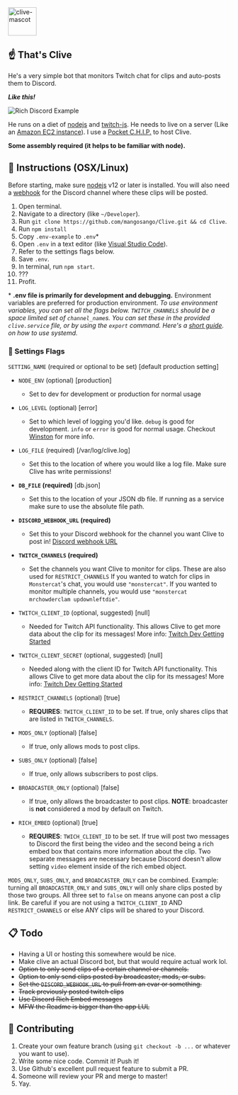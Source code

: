 <img src="http://i.imgur.com/M9TvvSy.png" alt="clive-mascot" width=64px />

## ☝️ That's Clive

He's a very simple bot that monitors Twitch chat for clips and auto-posts them to Discord.

_**Like this!**_

<img src="https://i.imgur.com/N1CFDLD.png" title="Rich Discord Example" />

He runs on a diet of [nodejs](https://nodejs.org/en/) and [twitch-js](https://twitch-js.netlify.app/). He needs to live on a server (Like an [Amazon EC2 instance](https://aws.amazon.com/getting-started/tutorials/launch-a-virtual-machine/)). I use a [Pocket C.H.I.P.](https://getchip.com/pages/pocketchip) to host Clive.

**Some assembly required (it helps to be familiar with node).**

## 🤖 Instructions (OSX/Linux)

Before starting, make sure [nodejs](https://nodejs.org/en/download/) v12 or later is installed. You will also need a [webhook](https://support.discordapp.com/hc/en-us/articles/228383668-Intro-to-Webhooks) for the Discord channel where these clips will be posted.

1. Open terminal.
2. Navigate to a directory (like `~/Developer`).
3. Run `git clone https://github.com/mangosango/Clive.git && cd Clive`.
4. Run `npm install`
5. Copy `.env-example` to `.env`\*
6. Open `.env` in a text editor (like [Visual Studio Code](https://code.visualstudio.com)).
7. Refer to the settings flags below.
8. Save `.env`.
9. In terminal, run `npm start`.
10. ???
11. Profit.

\* **.env file is primarily for development and debugging.** Environment variables are preferred for production environment. _To use environment variables, you can set all the flags below. `TWITCH_CHANNELS` should be a space limited set of `channel_name`s. You can set these in the provided `clive.service` file, or by using the `export` command. Here's a [short guide](http://blog.mdda.net/oss/2015/02/16/forever-node-service-systemd). on how to use systemd._

### 🚩 Settings Flags

`SETTING_NAME` (required or optional to be set) \[default production setting]

- `NODE_ENV` (optional) \[production]
  - Set to dev for development or production for normal usage
- `LOG_LEVEL` (optional) \[error]
  - Set to which level of logging you'd like. `debug` is good for development. `info` or `error` is good for normal usage. Checkout [Winston](https://github.com/winstonjs/winston#logging-levels) for more info.
- `LOG_FILE` (required) \[/var/log/clive.log]
  - Set this to the location of where you would like a log file. Make sure Clive has write permissions!
- **`DB_FILE` (required)** \[db.json]
  - Set this to the location of your JSON db file. If running as a service make sure to use the absolute file path.
- **`DISCORD_WEBHOOK_URL` (required)**
  - Set this to your Discord webhook for the channel you want Clive to post in! [Discord webhook URL](http://i.imgur.com/sEUCxct.png)
- **`TWITCH_CHANNELS` (required)**
  - Set the channels you want Clive to monitor for clips. These are also used for `RESTRICT_CHANNELS` If you wanted to watch for clips in `Monstercat`'s chat, you would use `"monstercat"`. If you wanted to monitor multiple channels, you would use `"monstercat mrchowderclam updownleftdie"`.
- `TWITCH_CLIENT_ID` (optional, suggested) \[null]
  - Needed for Twitch API functionality. This allows Clive to get more data about the clip for its messages! More info: [Twitch Dev Getting Started](https://dev.twitch.tv/get-started)
- `TWITCH_CLIENT_SECRET` (optional, suggested) \[null]
  - Needed along with the client ID for Twitch API functionality. This allows Clive to get more data about the clip for its messages! More info: [Twitch Dev Getting Started](https://dev.twitch.tv/get-started)
- `RESTRICT_CHANNELS` (optional) \[true]
  - **REQUIRES**: `TWITCH_CLIENT_ID` to be set. If true, only shares clips that are listed in `TWITCH_CHANNELS`.
- `MODS_ONLY` (optional) \[false]
  - If true, only allows mods to post clips.
- `SUBS_ONLY` (optional) \[false]
  - If true, only allows subscribers to post clips.
- `BROADCASTER_ONLY` (optional) \[false]
  - If true, only allows the broadcaster to post clips. **NOTE**: broadcaster is **not** considered a mod by default on Twitch.
- `RICH_EMBED` (optional) \[true]

  - **REQUIRES**: `TWICH_CLIENT_ID` to be set. If true will post two messages to Discord the first being the video and the second being a rich embed box that contains more information about the clip. Two separate messages are necessary because Discord doesn't allow setting `video` element inside of the rich embed object.

`MODS_ONLY`, `SUBS_ONLY`, and `BROADCASTER_ONLY` can be combined. Example: turning all `BROADCASTER_ONLY` and `SUBS_ONLY` will only share clips posted by those two groups. All three set to `false` on means anyone can post a clip link. Be careful if you are not using a `TWITCH_CLIENT_ID` AND `RESTRICT_CHANNELS` or else ANY clips will be shared to your Discord.

## 📋 Todo

- Having a UI or hosting this somewhere would be nice.
- Make clive an actual Discord bot, but that would require actual work lol.
- ~~Option to only send clips of a certain channel or channels.~~
- ~~Option to only send clips posted by broadcaster, mods, or subs.~~
- ~~Set the `DISCORD_WEBHOOK_URL` to pull from an evar or something.~~
- ~~Track previously posted twitch clips~~
- ~~Use Discord Rich Embed messages~~
- ~~MFW the Readme is bigger than the app LUL~~

## 👯 Contributing

1. Create your own feature branch (using `git checkout -b ...` or whatever you want to use).
2. Write some nice code. Commit it! Push it!
3. Use Github's excellent pull request feature to submit a PR.
4. Someone will review your PR and merge to master!
5. Yay.
